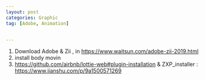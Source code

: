 ```yaml
---
layout: post
categories: Graphic
tag: [Adobe, Animation] 


---
```


1. Download Adobe & Zii , in https://www.waitsun.com/adobe-zii-2019.html
2. install body movin
3. https://github.com/airbnb/lottie-web#plugin-installation & ZXP_installer : https://www.jianshu.com/p/9a1500571269